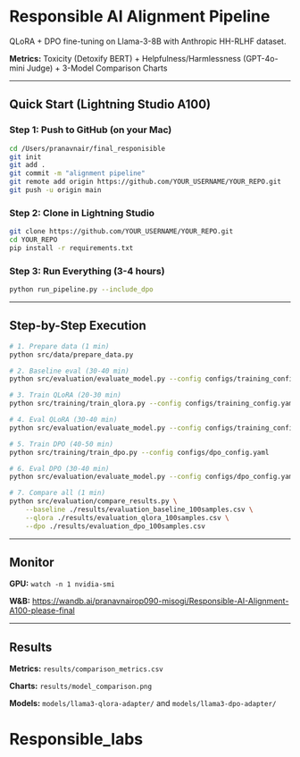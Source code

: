# Responsible AI Alignment Pipeline

QLoRA + DPO fine-tuning on Llama-3-8B with Anthropic HH-RLHF dataset.

**Metrics:** Toxicity (Detoxify BERT) + Helpfulness/Harmlessness (GPT-4o-mini Judge) + 3-Model Comparison Charts

---

## Quick Start (Lightning Studio A100)

### Step 1: Push to GitHub (on your Mac)
```bash
cd /Users/pranavnair/final_responisible
git init
git add .
git commit -m "alignment pipeline"
git remote add origin https://github.com/YOUR_USERNAME/YOUR_REPO.git
git push -u origin main
```

### Step 2: Clone in Lightning Studio
```bash
git clone https://github.com/YOUR_USERNAME/YOUR_REPO.git
cd YOUR_REPO
pip install -r requirements.txt
```

### Step 3: Run Everything (3-4 hours)
```bash
python run_pipeline.py --include_dpo
```

---

## Step-by-Step Execution

```bash
# 1. Prepare data (1 min)
python src/data/prepare_data.py

# 2. Baseline eval (30-40 min)
python src/evaluation/evaluate_model.py --config configs/training_config.yaml --num_samples 100

# 3. Train QLoRA (20-30 min)
python src/training/train_qlora.py --config configs/training_config.yaml

# 4. Eval QLoRA (30-40 min)
python src/evaluation/evaluate_model.py --config configs/training_config.yaml --model_path ./models/llama3-qlora-adapter --num_samples 100

# 5. Train DPO (40-50 min)
python src/training/train_dpo.py --config configs/dpo_config.yaml

# 6. Eval DPO (30-40 min)
python src/evaluation/evaluate_model.py --config configs/dpo_config.yaml --model_path ./models/llama3-dpo-adapter --num_samples 100

# 7. Compare all (1 min)
python src/evaluation/compare_results.py \
    --baseline ./results/evaluation_baseline_100samples.csv \
    --qlora ./results/evaluation_qlora_100samples.csv \
    --dpo ./results/evaluation_dpo_100samples.csv
```

---

## Monitor

**GPU:** `watch -n 1 nvidia-smi`

**W&B:** https://wandb.ai/pranavnairop090-misogi/Responsible-AI-Alignment-A100-please-final

---

## Results

**Metrics:** `results/comparison_metrics.csv`

**Charts:** `results/model_comparison.png`

**Models:** `models/llama3-qlora-adapter/` and `models/llama3-dpo-adapter/`
# Responsible_labs
